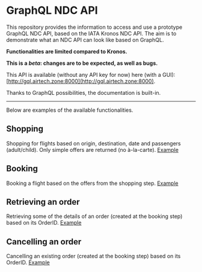 # GraphQL NDC API

This repository provides the information to access and use a prototype GraphQL NDC API, based on the IATA Kronos NDC API. The aim is to demonstrate what an NDC API can look like based on GraphQL.

**Functionalities are limited compared to Kronos.**

**This is a *beta*: changes are to be expected, as well as bugs.**

This API is available (without any API key for now) here (with a GUI): [http://gql.airtech.zone:8000](http://gql.airtech.zone:8000).

Thanks to GraphQL possibilities, the documentation is built-in.

---
Below are examples of the available functionalities.

## Shopping
Shopping for flights based on origin, destination, date and passengers (adult/child). Only simple offers are returned (no à-la-carte).
[Example](http://gql.airtech.zone:8000/?query=query%20shop(%24RQ%3A%20ShoppingRequest!)%20%7B%0A%20%20shop(request%3A%20%24RQ)%20%7B%0A%20%20%20%20ResponseID%0A%20%20%20%20Offer(first%3A%202)%20%7B%0A%20%20%20%20%20%20OfferID%0A%20%20%20%20%20%20OfferItem%20%7B%0A%20%20%20%20%20%20%20%20OfferItemID%0A%20%20%20%20%20%20%20%20Price%0A%20%20%20%20%20%20%20%20FlightService%20%7B%0A%20%20%20%20%20%20%20%20%20%20ServiceID%0A%20%20%20%20%20%20%20%20%20%20PassengerRef%0A%20%20%20%20%20%20%20%20%20%20FlightSegment%20%7B%0A%20%20%20%20%20%20%20%20%20%20%20%20FlightNumber%0A%20%20%20%20%20%20%20%20%20%20%7D%0A%20%20%20%20%20%20%20%20%7D%0A%20%20%20%20%20%20%20%20Service%20%7B%0A%20%20%20%20%20%20%20%20%20%20Name%0A%20%20%20%20%20%20%20%20%7D%0A%20%20%20%20%20%20%7D%0A%20%20%20%20%7D%0A%20%20%7D%0A%7D%0A&operationName=shop&variables=%7B%0A%20%20%22RQ%22%3A%20%7B%0A%20%20%20%20%22DepartureAirportCode%22%3A%20%22DXB%22%2C%0A%20%20%20%20%22DepartureDate%22%3A%20%222020-12-23%22%2C%0A%20%20%20%20%22ArrivalAirportCode%22%3A%20%22LHR%22%2C%0A%20%20%20%20%22Passenger%22%3A%20%5B%0A%20%20%20%20%20%20%7B%0A%20%20%20%20%20%20%20%20%22PassengerID%22%3A%20%22PAX1%22%2C%0A%20%20%20%20%20%20%20%20%22PTC%22%3A%20%22ADT%22%0A%20%20%20%20%20%20%7D%0A%20%20%20%20%5D%0A%20%20%7D%7D)

## Booking
Booking a flight based on the offers from the shopping step.
[Example](http://gql.airtech.zone:8000/?query=mutation%20book(%24RQ%3A%20BookingRequest!)%20%7B%0A%20%20book(request%3A%20%24RQ)%20%7B%0A%20%20%20%20OrderID%0A%20%20%20%20Owner%0A%20%20%20%20TotalPrice%0A%20%20%20%20OrderItem%20%7B%0A%20%20%20%20%20%20OrderItemID%0A%20%20%20%20%20%20BasePrice%0A%20%20%20%20%20%20Taxes%0A%20%20%20%20%7D%0A%20%20%7D%0A%7D%0A&operationName=book&variables=%7B%0A%20%20%22RQ%22%3A%20%7B%0A%20%20%20%20%22Passenger%22%3A%20%5B%0A%20%20%20%20%20%20%7B%0A%20%20%20%20%20%20%20%20%22PassengerID%22%3A%20%22PAX1%22%2C%0A%20%20%20%20%20%20%20%20%22PTC%22%3A%20%22ADT%22%2C%0A%20%20%20%20%20%20%20%20%22GivenName%22%3A%20%22Billy%22%2C%0A%20%20%20%20%20%20%20%20%22Surname%22%3A%20%22Bob%22%2C%0A%20%20%20%20%20%20%20%20%22EmailAddressValue%22%3A%20%22billy%40bob.com%22%0A%20%20%20%20%20%20%7D%0A%20%20%20%20%5D%2C%0A%20%20%20%20%22Offer%22%3A%20%5B%0A%20%20%20%20%20%20%7B%0A%20%20%20%20%20%20%20%20%22ResponseID%22%3A%20%22201-e40e484515d1474c93a92ea9677a49ed%22%2C%0A%20%20%20%20%20%20%20%20%22Owner%22%3A%20%22C9%22%2C%0A%20%20%20%20%20%20%20%20%22OfferID%22%3A%20%22OFFER1%22%2C%0A%20%20%20%20%20%20%20%20%22OfferItem%22%3A%20%5B%0A%20%20%20%20%20%20%20%20%20%20%7B%0A%20%20%20%20%20%20%20%20%20%20%20%20%22OfferItemID%22%3A%20%22OFFERITEM1_1%22%2C%0A%20%20%20%20%20%20%20%20%20%20%20%20%22PassengerIDs%22%3A%20%22PAX1%22%0A%20%20%20%20%20%20%20%20%20%20%7D%0A%20%20%20%20%20%20%20%20%5D%0A%20%20%20%20%20%20%7D%0A%20%20%20%20%5D%0A%20%20%7D%0A%7D)

## Retrieving an order
Retrieving some of the details of an order (created at the booking step) based on its OrderID.
[Example](http://gql.airtech.zone:8000/?query=query%20retrieveOrder(%24RQ%3A%20OrderRetrieval!)%20%7B%0A%20%20retrieveOrder(request%3A%20%24RQ)%20%7B%0A%20%20%20%20OrderID%0A%20%20%20%20Owner%0A%20%20%20%20TotalPrice%0A%20%20%7D%0A%7D&operationName=retrieveOrder&variables=%7B%0A%20%20%22RQ%22%3A%20%7B%0A%20%20%20%20%22OrderID%22%3A%20%22B12GW5%22%0A%20%20%7D%0A%7D)

## Cancelling an order
Cancelling an existing order (created at the booking step) based on its OrderID.
[Example](http://gql.airtech.zone:8000/?query=mutation%20cancel(%24RQ%3A%20CancellationRequest!)%20%7B%0A%20%20cancel(request%3A%20%24RQ)%20%7B%0A%20%20%20%20Success%0A%20%20%7D%0A%7D&operationName=cancel&variables=%7B%0A%20%20%22RQ%22%3A%20%7B%0A%20%20%20%20%22OrderID%22%3A%20%22B12GW5%22%2C%0A%20%20%20%20%22Owner%22%3A%20%22C9%22%0A%20%20%7D%0A%7D)